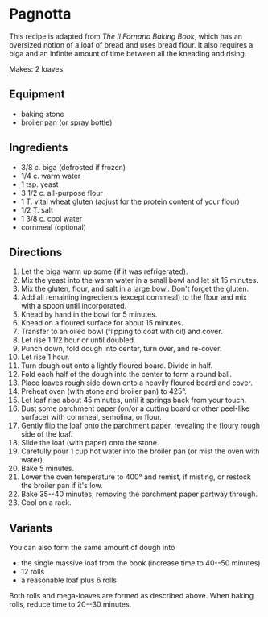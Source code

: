 # Pagnotta

This recipe is adapted from _The Il Fornario Baking Book_, which has an oversized notion of a loaf of bread and uses bread flour.  It also requires a biga and an infinite amount of time between all the kneading and rising.

Makes: 2 loaves.

## Equipment

* baking stone
* broiler pan (or spray bottle)

## Ingredients

* 3/8 c. biga (defrosted if frozen)
* 1/4 c. warm water
* 1 tsp. yeast
* 3 1/2 c. all-purpose flour
* 1 T. vital wheat gluten (adjust for the protein content of your flour)
* 1/2 T. salt
* 1 3/8 c. cool water
* cornmeal (optional)

## Directions

1. Let the biga warm up some (if it was refrigerated).
2. Mix the yeast into the warm water in a small bowl and let sit 15 minutes.
3. Mix the gluten, flour, and salt in a large bowl.  Don't forget the gluten.
4. Add all remaining ingredients (except cornmeal) to the flour and mix with a spoon until incorporated.
5. Knead by hand in the bowl for 5 minutes.
6. Knead on a floured surface for about 15 minutes.
7. Transfer to an oiled bowl (flipping to coat with oil) and cover.
8. Let rise 1 1/2 hour or until doubled.
9. Punch down, fold dough into center, turn over, and re-cover.
10. Let rise 1 hour.
11. Turn dough out onto a lightly floured board.  Divide in half.
12. Fold each half of the dough into the center to form a round ball.
13. Place loaves rough side down onto a heavily floured board and cover.
15. Preheat oven (with stone and broiler pan) to 425°.
14. Let loaf rise about 45 minutes, until it springs back from your touch.
15. Dust some parchment paper (on/or a cutting board or other peel-like surface) with cornmeal, semolina, or flour.
16. Gently flip the loaf onto the parchment paper, revealing the floury rough side of the loaf.
17. Slide the loaf (with paper) onto the stone.
18. Carefully pour 1 cup hot water into the broiler pan (or mist the oven with water).
19. Bake 5 minutes.
20. Lower the oven temperature to 400° and remist, if misting, or restock the broiler pan if it's low.
21. Bake 35--40 minutes, removing the parchment paper partway through.
22. Cool on a rack.


## Variants

You can also form the same amount of dough into

* the single massive loaf from the book (increase time to 40--50 minutes)
* 12 rolls
* a reasonable loaf plus 6 rolls

Both rolls and mega-loaves are formed as described above.  When baking rolls, reduce time to 20--30 minutes.
